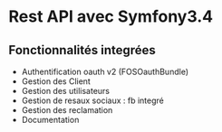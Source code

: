 Rest API avec Symfony3.4
========================
Fonctionnalités integrées
---------------------
- Authentification oauth v2 (FOSOauthBundle)
- Gestion des Client
- Gestion des utilisateurs
- Gestion de resaux sociaux : fb integré
- Gestion des reclamation
- Documentation

